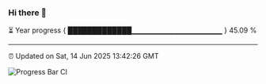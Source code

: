 ### Hi there 👋

⏳ Year progress { █████████████▁▁▁▁▁▁▁▁▁▁▁▁▁▁▁▁▁ } 45.09 %

---

⏰ Updated on Sat, 14 Jun 2025 13:42:26 GMT

![Progress Bar CI](https://github.com/IshwaranRudhara/GIT-ACTION/workflows/Progress%20Bar%20CI/badge.svg)
